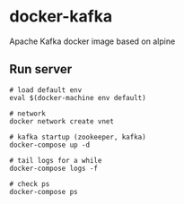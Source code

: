 # docker-kafka

Apache Kafka docker image based on alpine

## Run server

```
# load default env
eval $(docker-machine env default)

# network 
docker network create vnet

# kafka startup (zookeeper, kafka)
docker-compose up -d

# tail logs for a while
docker-compose logs -f

# check ps
docker-compose ps



```